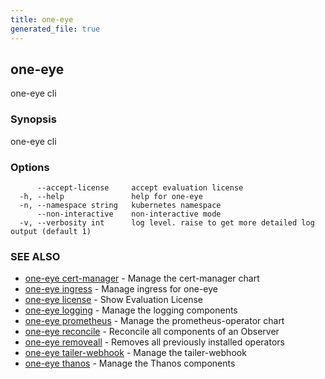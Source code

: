 ```yaml
---
title: one-eye
generated_file: true
---
```

## one-eye

one-eye cli

### Synopsis

one-eye cli

### Options

```
      --accept-license     accept evaluation license
  -h, --help               help for one-eye
  -n, --namespace string   kubernetes namespace
      --non-interactive    non-interactive mode
  -v, --verbosity int      log level. raise to get more detailed log output (default 1)
```

### SEE ALSO

* [one-eye cert-manager](/docs/one-eye/cli/reference/one-eye_cert-manager/)	 - Manage the cert-manager chart
* [one-eye ingress](/docs/one-eye/cli/reference/one-eye_ingress/)	 - Manage ingress for one-eye
* [one-eye license](/docs/one-eye/cli/reference/one-eye_license/)	 - Show Evaluation License
* [one-eye logging](/docs/one-eye/cli/reference/one-eye_logging/)	 - Manage the logging components
* [one-eye prometheus](/docs/one-eye/cli/reference/one-eye_prometheus/)	 - Manage the prometheus-operator chart
* [one-eye reconcile](/docs/one-eye/cli/reference/one-eye_reconcile/)	 - Reconcile all components of an Observer
* [one-eye removeall](/docs/one-eye/cli/reference/one-eye_removeall/)	 - Removes all previously installed operators
* [one-eye tailer-webhook](/docs/one-eye/cli/reference/one-eye_tailer-webhook/)	 - Manage the tailer-webhook
* [one-eye thanos](/docs/one-eye/cli/reference/one-eye_thanos/)	 - Manage the Thanos components


